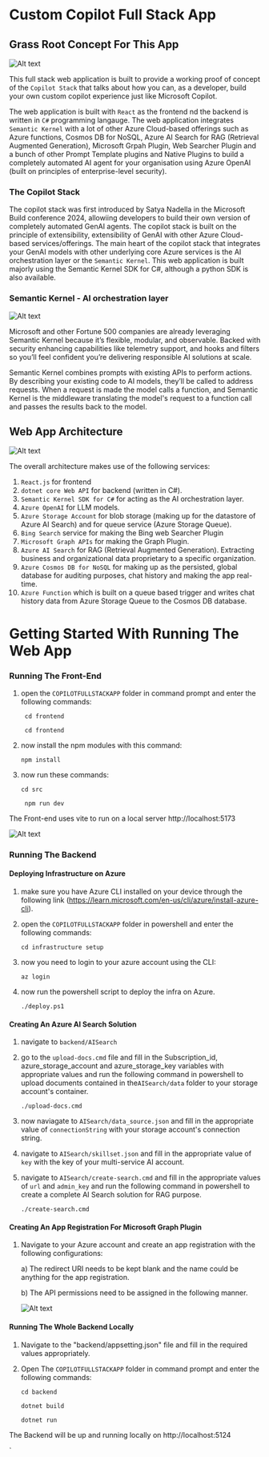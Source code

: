 # Custom Copilot Full Stack App

## Grass Root Concept For This App
![Alt text](https://github.com/kuljotSB/assets/blob/main/copilot%20stack.png?raw=true)

This full stack web application is built to provide a working proof of concept of the `Copilot Stack` that talks about how you can, as a developer, build your own custom copilot experience just like Microsoft Copilot. 

The web application is built with `React` as the frontend nd the backend is written in `C#` programming langauge. The web application integrates `Semantic Kernel` with a lot of other Azure Cloud-based offerings such as Azure functions, Cosmos DB for NoSQL, Azure AI Search for RAG (Retrieval Augmented Generation), Microsoft Grpah Plugin, Web Searcher Plugin and a bunch of other Prompt Template plugins and Native Plugins to build a completely automated AI agent for your organisation using Azure OpenAI (built on principles of enterprise-level security). 

### The Copilot Stack
The copilot stack was first introduced by Satya Nadella in the Microsoft Build conference 2024, allowiing developers to build their own version of completely automated GenAI agents. The copilot stack is built on the principle of extensibility, extensibility of GenAI with other Azure Cloud-based services/offerings. The main heart of the copilot stack that integrates your GenAI models with other underlying core Azure services is the AI orchestration layer or the `Semantic Kernel`. This web application is built majorly using the Semantic Kernel SDK for C#, although a python SDK is also available.

### Semantic Kernel - AI orchestration layer
![Alt text](https://github.com/kuljotSB/assets/blob/main/enterprise-ready.png?raw=true)

Microsoft and other Fortune 500 companies are already leveraging Semantic Kernel because it’s flexible, modular, and observable. Backed with security enhancing capabilities like telemetry support, and hooks and filters so you’ll feel confident you’re delivering responsible AI solutions at scale. 

Semantic Kernel combines prompts with existing APIs to perform actions. By describing your existing code to AI models, they’ll be called to address requests. When a request is made the model calls a function, and Semantic Kernel is the middleware translating the model's request to a function call and passes the results back to the model.

## Web App Architecture 
![Alt text](https://github.com/kuljotSB/assets/blob/main/Screenshot%202024-07-10%20135848.png?raw=true)

The overall architecture makes use of the following services:
1) `React.js` for frontend
2) `dotnet core Web API` for backend (written in C#).
3) `Semantic Kernel SDK for C#` for acting as the AI orchestration layer.
4) `Azure OpenAI` for LLM models.
5) `Azure Storage Account` for blob storage (making up for the datastore of Azure AI Search) and for queue service (Azure Storage Queue).
6) `Bing Search` service for making the Bing web Searcher Plugin
7) `Microsoft Graph APIs` for making the Graph Plugin.
8) `Azure AI Search` for RAG (Retrieval Augmented Generation). Extracting business and organizational data proprietary to a specific organization.
9) `Azure Cosmos DB for NoSQL` for making up as the persisted, global database for auditing purposes, chat history and making the app real-time.
10) `Azure Function` which is built on a queue based trigger and writes chat history data from Azure Storage Queue to the Cosmos DB database.

# Getting Started With Running The Web App

### Running The Front-End

1) open the `COPILOTFULLSTACKAPP` folder in command prompt and enter the following commands:

    ` cd frontend`
   
    ` cd frontend`
   
3) now install the npm modules with this command:


   ` npm install `
   
5) now run these commands:

   `cd src`
   
   ` npm run dev`

The Front-end uses vite to run on a local server http://localhost:5173

![Alt text](https://github.com/kuljotSB/assets/blob/main/Screenshot%202024-07-10%20142243.png?raw=true)

### Running The Backend

#### Deploying Infrastructure on Azure

1) make sure you have Azure CLI installed on your device through the following link (https://learn.microsoft.com/en-us/cli/azure/install-azure-cli).
2) open the `COPILOTFULLSTACKAPP` folder in powershell and enter the following commands:

    `cd infrastructure setup`

3) now you need to login to your azure account using the CLI:

   `az login`

4) now run the powershell script to deploy the infra on Azure.

   `./deploy.ps1`

#### Creating An Azure AI Search Solution

1) navigate to `backend/AISearch`
   
2) go to the `upload-docs.cmd` file and fill in the Subscription_id, azure_storage_account and azure_storage_key variables with appropriate values and run the following command in powershell to upload documents contained in the`AISearch/data` folder to your storage account's container.

   `./upload-docs.cmd`

3) now naviagate to `AISearch/data_source.json` and fill in the appropriate value of `connectionString` with your storage account's connection string.
   
4) navigate to `AISearch/skillset.json` and fill in the appropriate value of `key` with the key of your multi-service AI account.
   
5) navigate to `AISearch/create-search.cmd` and fill in the appropriate values of `url` and `admin_key` and run the following command in powershell to create a complete AI Search solution for RAG purpose.

   `./create-search.cmd`


#### Creating An App Registration For Microsoft Graph Plugin

1) Navigate to your Azure account and create an app registration with the following configurations:

   a) The redirect URI needs to be kept blank and the name could be anything for the app registration.

   b) The API permissions need to be assigned in the following manner.

     ![Alt text](https://github.com/kuljotSB/assets/blob/main/app_registration.png?raw=true)


#### Running The Whole Backend Locally

1) Navigate to the "backend/appsetting.json" file and fill in the required values appropriately.

2) Open The `COPILOTFULLSTACKAPP` folder in command prompt and enter the following commands:

    `cd backend`

    `dotnet build` 

    `dotnet run`

The Backend will be up and running locally on http://localhost:5124


   


   `

   






